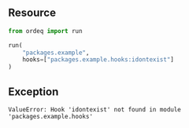 ## Resource

```python
from ordeq import run

run(
    "packages.example",
    hooks=["packages.example.hooks:idontexist"]
)

```

## Exception

```text
ValueError: Hook 'idontexist' not found in module 'packages.example.hooks'
```